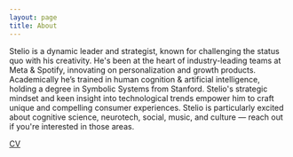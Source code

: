 ```yaml
---
layout: page
title: About
---
```


Stelio is a dynamic leader and strategist, known for challenging the status quo with his creativity. He's been at the heart of industry-leading teams at Meta & Spotify, innovating on personalization and growth products. Academically he’s trained in human cognition & artificial intelligence, holding a degree in Symbolic Systems from Stanford. Stelio's strategic mindset and keen insight into technological trends empower him to craft unique and compelling consumer experiences. Stelio is particularly excited about cognitive science, neurotech, social, music, and culture — reach out if you're interested in those areas.

[CV](./cv.pdf)


